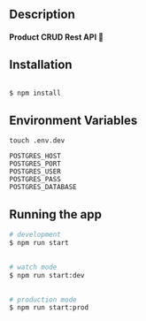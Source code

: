 

## Description

####  Product CRUD Rest API 🎁

  

## Installation

```bash

$ npm install

```

## Environment Variables
`touch .env.dev` 
```
POSTGRES_HOST
POSTGRES_PORT
POSTGRES_USER
POSTGRES_PASS
POSTGRES_DATABASE
```

## Running the app

```bash
# development
$ npm run start

  
# watch mode
$ npm run start:dev

 
# production mode
$ npm run start:prod
```
